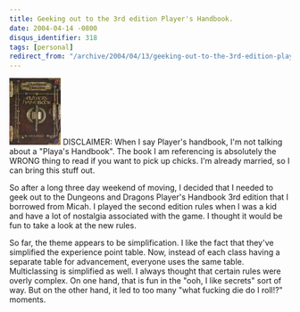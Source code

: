```yaml
---
title: Geeking out to the 3rd edition Player's Handbook.
date: 2004-04-14 -0800
disqus_identifier: 318
tags: [personal]
redirect_from: "/archive/2004/04/13/geeking-out-to-the-3rd-edition-players-handbook.aspx/"
---
```


![](/images/PlayersHandbook.jpg) DISCLAIMER: When I say Player's
handbook, I'm not talking about a "Playa's Handbook". The book I am
referencing is absolutely the WRONG thing to read if you want to pick up
chicks. I'm already married, so I can bring this stuff out.

So after a long three day weekend of moving, I decided that I needed to
geek out to the Dungeons and Dragons Player's Handbook 3rd edition that
I borrowed from Micah. I played the second edition rules when I was a
kid and have a lot of nostalgia associated with the game. I thought it
would be fun to take a look at the new rules.

So far, the theme appears to be simplification. I like the fact that
they've simplified the experience point table. Now, instead of each
class having a separate table for advancement, everyone uses the same
table. Multiclassing is simplified as well. I always thought that
certain rules were overly complex. On one hand, that is fun in the "ooh,
I like secrets" sort of way. But on the other hand, it led to too many
"what fucking die do I roll!?" moments.

